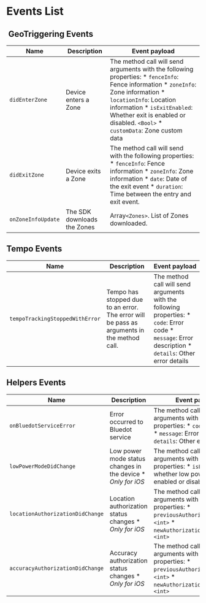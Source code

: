 Events List
=====================

 GeoTriggering Events
---------------------

| **Name**           | **Description**             | **Event payload**                                                                                                                                                                                                                                                           |
|--------------------|-----------------------------|-----------------------------------------------------------------------------------------------------------------------------------------------------------------------------------------------------------------------------------------------------------------------------|
| `didEnterZone`     | Device enters a Zone        | The method call will send arguments with the following properties: * `fenceInfo`: Fence information * `zoneInfo`: Zone information * `locationInfo`: Location information * `isExitEnabled`: Whether exit is enabled or disabled. `<Bool>` * `customData`: Zone custom data |
| `didExitZone`      | Device exits a Zone         | The method call will send with the following properties: * `fenceInfo`: Fence information * `zoneInfo`: Zone information * `date`: Date of the exit event * `duration`: Time between the entry and exit event.                                                              |
| `onZoneInfoUpdate` | The SDK downloads the Zones | Array`<Zones>`. List of Zones downloaded.                                                                                                                                                                                                                                   |

Tempo Events
------------

| **Name**                        | **Description**                                                                             | **Event payload**                                                                                                                                       |
|---------------------------------|---------------------------------------------------------------------------------------------|---------------------------------------------------------------------------------------------------------------------------------------------------------|
| `tempoTrackingStoppedWithError` | Tempo has stopped due to an error.  The error will be pass as arguments in the method call. | The method call will send arguments with the following properties: * `code`: Error code * `message`: Error description * `details`: Other error details |

Helpers Events
--------------

| **Name**                         | **Description**                                               | **Event payload**                                                                                                                                       |
|----------------------------------|---------------------------------------------------------------|---------------------------------------------------------------------------------------------------------------------------------------------------------|
| `onBluedotServiceError`          | Error occurred to Bluedot service                             | The method call will send arguments with the following properties: * `code`: Error code * `message`: Error description * `details`: Other error details |
| `lowPowerModeDidChange`          | Low power mode status changes in the device \* _Only for iOS_ | The method call will send arguments with the following properties: * `isLowPowerMode`: whether low power mode is enabled or disabled. `<Bool>`          |
| `locationAuthorizationDidChange` | Location authorization status changes \* _Only for iOS_       | The method call will send arguments with the following properties: * `previousAuthorizationStatus`: `<int>` * `newAuthorizationStatus`: `<int>`         |
| `accuracyAuthorizationDidChange` | Accuracy authorization status changes \* _Only for iOS_       | The method call will send arguments with the following properties: * `previousAuthorizationStatus`: `<int>` * `newAuthorizationStatus`: `<int>`         |